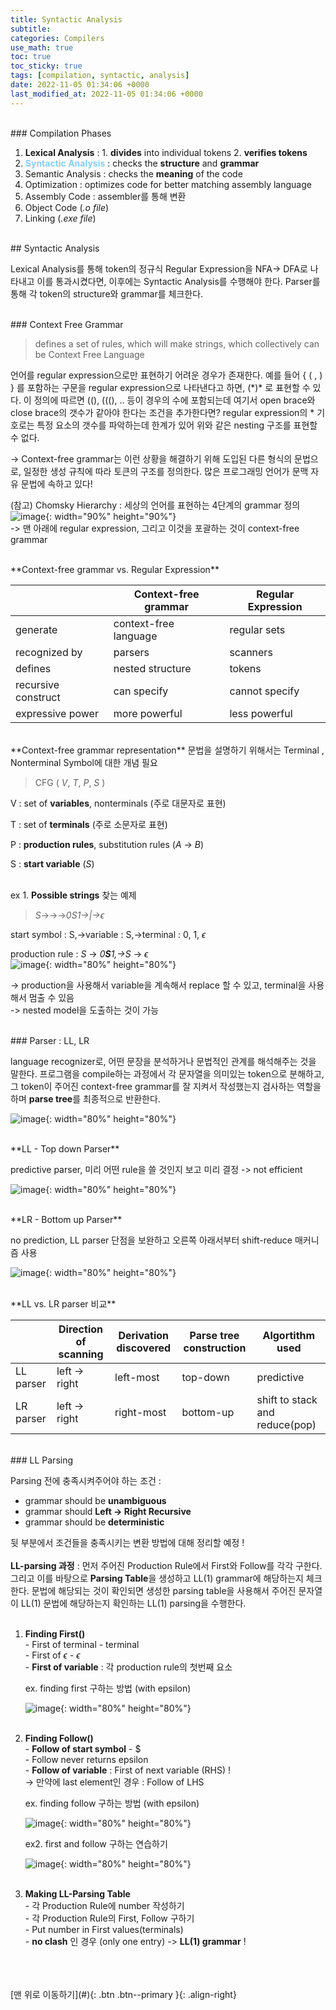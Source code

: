 ```yaml
---
title: Syntactic Analysis
subtitle: 
categories: Compilers
use_math: true
toc: true
toc_sticky: true
tags: [compilation, syntactic, analysis]
date: 2022-11-05 01:34:06 +0000
last_modified_at: 2022-11-05 01:34:06 +0000
---
```



<br/>
### Compilation Phases

1. **Lexical Analysis** : 1. **divides** into individual tokens  2. **verifies tokens**
2. <span style="color:skyblue">**Syntactic Analysis**</span> : checks the **structure** and **grammar**
3. Semantic Analysis : checks the **meaning** of the code  
4. Optimization : optimizes code for better matching assembly language 
5. Assembly Code  : assembler를 통해 변환
6. Object Code (*.o file*)
7. Linking (*.exe file*)


<br/>
## Syntactic Analysis

Lexical Analysis를 통해 token의 정규식 Regular Expression을 NFA-> DFA로 나타내고 이를 통과시켰다면, 이후에는 Syntactic Analysis를 수행해야 한다. Parser를 통해 각 token의 structure와 grammar를 체크한다. 

<br/>
### Context Free Grammar

> defines a set of rules, which will make strings, which collectively can be Context Free Language
> 

언어를 regular expression으로만 표현하기 어려운 경우가 존재한다. 예를 들어 { ( , ) } 를 포함하는 구문을 regular expression으로 나타낸다고 하면, (\*)\* 로 표현할 수 있다. 이 정의에 따르면 ((), (((), .. 등이 경우의 수에 포함되는데 여기서 open brace와 close brace의 갯수가 같아야 한다는 조건을 추가한다면? regular expression의 \* 기호로는 특정 요소의 갯수를 파악하는데 한계가 있어 위와 같은 nesting 구조를 표현할 수 없다.

-> Context-free grammar는 이런 상황을 해결하기 위해 도입된 다른 형식의 문법으로, 일정한 생성 규칙에 따라 토큰의 구조를 정의한다. 많은 프로그래밍 언어가 문맥 자유 문법에 속하고 있다!

(참고) Chomsky Hierarchy : 세상의 언어를 표현하는 4단계의 grammar 정의
![image](https://user-images.githubusercontent.com/86834982/200325821-7deff989-dbe3-422c-9af2-92d4ace573f7.png){: width="90%" height="90%"}  
-> 맨 아래에 regular expression, 그리고 이것을 포괄하는 것이 context-free grammar
 


<br/>
**Context-free grammar vs. Regular Expression**

|  | Context-free grammar | Regular Expression |
| --- | --- | --- |
| generate | context-free language | regular sets |
| recognized by | parsers | scanners |
| defines | nested structure | tokens |
| recursive construct | can specify  | cannot specify  |
| expressive power | more powerful | less powerful |


<br/>
**Context-free grammar representation**  
문법을 설명하기 위해서는 Terminal , Nonterminal Symbol에 대한 개념 필요

>CFG ( *V*, *T*, *P*, *S* )
>

  V : set of **variables**, nonterminals (주로 대문자로 표현)

  T : set of **terminals** (주로 소문자로 표현)

  P : **production rules**,  substitution rules (*A* -> *B*)

  S : **start variable** (*S*)<br/><br/>
  
ex 1. **Possible strings** 찾는 예제

>*S*→->→*0S1→\|→$\epsilon$*
>

start symbol : S,→variable : S,→terminal : 0, 1, $\epsilon$

production rule : *S* -> *0**S**1,→S* -> $\epsilon$   
![image](https://user-images.githubusercontent.com/86834982/200315088-3fbd9a27-1eb3-48a7-8b2b-b30aa8c72235.png){: width="80%" height="80%"}

-> production을 사용해서 variable을 계속해서 replace 할 수 있고, terminal을 사용해서 멈출 수 있음  
-> nested model을 도출하는 것이 가능


<br/>
### Parser : LL, LR

language recognizer로, 어떤 문장을 분석하거나 문법적인 관계를 해석해주는 것을 말한다. 프로그램을 compile하는 과정에서 각 문자열을 의미있는 token으로 분해하고, 그 token이 주어진 context-free grammar를 잘 지켜서 작성했는지 검사하는 역할을 하며 **parse tree**를 최종적으로 반환한다. 


![image](https://user-images.githubusercontent.com/86834982/200318034-f2b002f8-740c-40c5-af2c-dc3f3563a4af.png){: width="80%" height="80%"}

<br/>
**LL - Top down Parser** 

predictive parser, 미리 어떤 rule을 쓸 것인지 보고 미리 결정 -> not efficient 

![image](https://user-images.githubusercontent.com/86834982/200318046-03859608-1619-4a20-8ad7-5665223f10f7.png){: width="80%" height="80%"}

<br/>
**LR - Bottom up Parser**

no prediction, LL parser 단점을 보완하고 오른쪽 아래서부터 shift-reduce 매커니즘 사용 

![image](https://user-images.githubusercontent.com/86834982/200318173-788e5a83-74b1-468f-bfa2-d2a6b5036943.png){: width="80%" height="80%"}

<br/>
**LL vs. LR parser 비교**

|  | Direction of scanning | Derivation discovered | Parse tree construction | Algortithm used |
| --- | --- | --- | --- | --- |
| LL parser | left -> right | left-most | top-down | predictive  |
| LR parser | left -> right | right-most | bottom-up | shift to stack and reduce(pop) |

<br/>
### LL Parsing

Parsing 전에 충족시켜주어야 하는 조건 :

- grammar should be **unambiguous**
- grammar should **Left -> Right Recursive**
- grammar should be **deterministic**

뒷 부분에서 조건들을 충족시키는 변환 방법에 대해 정리할 예정 !  
<br/>
**LL-parsing 과정** : 먼저 주어진 Production Rule에서 First와 Follow를 각각 구한다. 그리고 이를 바탕으로 **Parsing Table**을 생성하고 LL(1) grammar에 해당하는지 체크한다. 문법에 해당되는 것이 확인되면 생성한 parsing table을 사용해서 주어진 문자열이 LL(1) 문법에 해당하는지 확인하는 LL(1) parsing을 수행한다.   
<br/>
1. **Finding First()**
<br/>\- First of terminal - terminal
<br/>\- First of $\epsilon$ - $\epsilon$
<br/>\- **First of variable** : 각 production rule의 첫번째 요소
    
    ex. finding first 구하는 방법 (with epsilon)
    
    ![image](https://user-images.githubusercontent.com/86834982/200318229-70220a6f-0780-433a-b460-284902f002f2.png){: width="80%" height="80%"}
<br/><br/>
2. **Finding Follow()**
<br/> \- **Follow of start symbol** - $
<br/> \- Follow never returns epsilon
<br/> \- **Follow of variable** : First of next variable (RHS) !  
        -> 만약에 last element인 경우 : Follow of LHS
    
    ex. finding follow 구하는 방법 (with epsilon)
    
    ![image](https://user-images.githubusercontent.com/86834982/200318350-422c8cf1-9805-4017-9ee2-d517989fd0b1.png){: width="80%" height="80%"}
    
    ex2. first and follow 구하는 연습하기
    
    ![image](https://user-images.githubusercontent.com/86834982/200318358-fd869d5e-3739-47a2-8338-20c5c091f11b.png){: width="80%" height="80%"}
    <br/><br/>
3. **Making LL-Parsing Table**
<br/> \- 각 Production Rule에 number 작성하기
<br/> \- 각 Production Rule의 First, Follow 구하기
<br/> \- Put number in First values(terminals)
<br/> \- **no clash** 인 경우 (only one entry) -> **LL(1) grammar** !



<br/>   
<br/><br/>
[맨 위로 이동하기](#){: .btn .btn--primary }{: .align-right}

